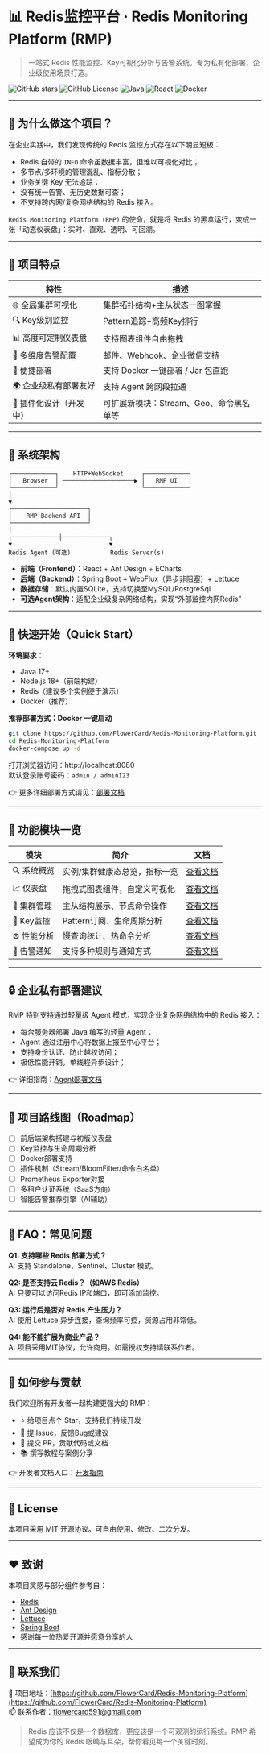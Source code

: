 # 📊 Redis监控平台 · Redis Monitoring Platform (RMP)

> 一站式 Redis 性能监控、Key可视化分析与告警系统。专为私有化部署、企业级使用场景打造。

![GitHub stars](https://img.shields.io/github/stars/FlowerCard/Redis-Monitoring-Platform?style=social)
![GitHub License](https://img.shields.io/github/license/FlowerCard/Redis-Monitoring-Platform)
![Java](https://img.shields.io/badge/backend-Java17-blue) ![React](https://img.shields.io/badge/frontend-React-green) ![Docker](https://img.shields.io/badge/deploy-Docker-orange)

---

## 🚀 为什么做这个项目？

在企业实践中，我们发现传统的 Redis 监控方式存在以下明显短板：

- Redis 自带的 `INFO` 命令虽数据丰富，但难以可视化对比；
- 多节点/多环境的管理混乱、指标分散；
- 业务关键 Key 无法追踪；
- 没有统一告警、无历史数据可查；
- 不支持跨内网/复杂网络结构的 Redis 接入。

`Redis Monitoring Platform (RMP)` 的使命，就是将 Redis 的黑盒运行，变成一张「动态仪表盘」：实时、直观、透明、可回溯。

---

## 🧩 项目特点

| 特性            | 描述                       |
|---------------|--------------------------|
| 🌐 全局集群可视化    | 集群拓扑结构+主从状态一图掌握          |
| 🔍 Key级别监控    | Pattern追踪+高频Key排行        |
| 📊 高度可定制仪表盘   | 支持图表组件自由拖拽               |
| 🔔 多维度告警配置    | 邮件、Webhook、企业微信支持        |
| 🧰 便捷部署       | 支持 Docker 一键部署 / Jar 包直跑 |
| 🌍 企业级私有部署友好  | 支持 Agent 跨网段拉通           |
| 🧱 插件化设计（开发中） | 可扩展新模块：Stream、Geo、命令黑名单等 |

---

## 📐 系统架构

```text
┌────────────┐    HTTP+WebSocket     ┌────────────┐
│   Browser  │ ────────────────────▶ │   RMP UI   │
└────────────┘                       └────────────┘
│
▼
┌─────────────────────┐
│    RMP Backend API  │
└─────────────────────┘
│
┌─────────────┼─────────────┐
▼                           ▼
Redis Agent (可选)           Redis Server(s)
```

- **前端（Frontend）**：React + Ant Design + ECharts  
- **后端（Backend）**：Spring Boot + WebFlux（异步非阻塞）+ Lettuce  
- **数据存储**：默认内置SQLite，支持切换至MySQL/PostgreSql  
- **可选Agent架构**：适配企业级复杂网络结构，实现“外部监控内网Redis”

---

## 🔧 快速开始（Quick Start）

**环境要求：**

- Java 17+
- Node.js 18+（前端构建）
- Redis（建议多个实例便于演示）
- Docker（推荐）

**推荐部署方式：Docker 一键启动**

```bash
git clone https://github.com/FlowerCard/Redis-Monitoring-Platform.git
cd Redis-Monitoring-Platform
docker-compose up -d
```

打开浏览器访问：http://localhost:8080  
默认登录账号密码：`admin / admin123`

👉 更多详细部署方式请见：[部署文档](docs/setup.md)

---

## 🧠 功能模块一览

| 模块       | 简介               | 文档                                  |
|----------|------------------|-------------------------------------|
| 🔍 系统概览  | 实例/集群健康态总览，指标一览  | [查看文档](docs/modules/overview.md)    |
| 📈 仪表盘   | 拖拽式图表组件，自定义可视化   | [查看文档](docs/modules/dashboard.md)   |
| 🧭 集群管理  | 主从结构展示、节点命令操作    | [查看文档](docs/modules/cluster.md)     |
| 🔑 Key监控 | Pattern订阅、生命周期分析 | [查看文档](docs/modules/key_monitor.md) |
| ⚙ 性能分析   | 慢查询统计、热命令分析      | [查看文档](docs/modules/performance.md) |
| 🔔 告警通知  | 支持多种规则与通知方式      | [查看文档](docs/modules/alert.md)       |

---

## 🔒 企业私有部署建议

RMP 特别支持通过轻量级 Agent 模式，实现企业复杂网络结构中的 Redis 接入：

- 每台服务器部署 Java 编写的轻量 Agent；
- Agent 通过注册中心将数据上报至中心平台；
- 支持身份认证、防止越权访问；
- 极低性能开销，单线程异步设计；

👉 详细指南：[Agent部署文档](docs/agent-guide.md)

---

## 🧭 项目路线图（Roadmap）

- [ ] 前后端架构搭建与初版仪表盘
- [ ] Key监控与生命周期分析
- [ ] Docker部署支持
- [ ] 插件机制（Stream/BloomFilter/命令白名单）
- [ ] Prometheus Exporter对接
- [ ] 多租户认证系统（SaaS方向）
- [ ] 智能告警推荐引擎（AI辅助）

---

## 💬 FAQ：常见问题

**Q1: 支持哪些 Redis 部署方式？**  
A: 支持 Standalone、Sentinel、Cluster 模式。

**Q2: 是否支持云 Redis？（如AWS Redis）**  
A: 只要可以访问Redis IP和端口，即可添加监控。

**Q3: 运行后是否对 Redis 产生压力？**  
A: 使用 Lettuce 异步连接，查询频率可控，资源占用非常低。

**Q4: 能不能扩展为商业产品？**  
A: 项目采用MIT协议，允许商用。如需授权支持请联系作者。

---

## 🤝 如何参与贡献

我们欢迎所有开发者一起构建更强大的 RMP：

- ⭐ 给项目点个 Star，支持我们持续开发
- 🐞 提 Issue，反馈Bug或建议
- 🧪 提交 PR，贡献代码或文档
- 📚 撰写教程与案例分享

👉 开发者文档入口：[开发指南](docs/developer-guide.md)

---

## 📄 License

本项目采用 MIT 开源协议。可自由使用、修改、二次分发。

---

## ❤️ 致谢

本项目灵感与部分组件参考自：

- [Redis](https://redis.io/)
- [Ant Design](https://ant.design/)
- [Lettuce](https://github.com/lettuce-io/lettuce-core)
- [Spring Boot](https://spring.io/projects/spring-boot)
- 感谢每一位热爱开源并愿意分享的人

---

## 📎 联系我们

📘 项目地址：[https://github.com/FlowerCard/Redis-Monitoring-Platform](https://github.com/FlowerCard/Redis-Monitoring-Platform)  
📫 联系作者：flowercard591@gmail.com

> Redis 应该不仅是一个数据库，更应该是一个可观测的运行系统。RMP 希望成为你的 Redis 眼睛与耳朵，帮你看见每一个关键时刻。